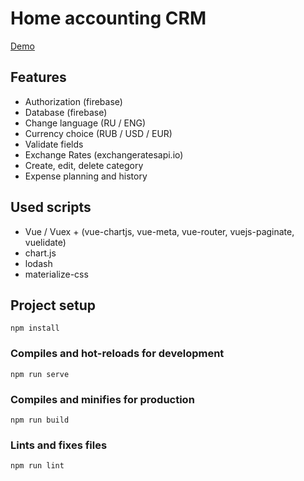 # Home accounting CRM

[Demo](https://vue-crm-27ecc.web.app/)

## Features

+ Authorization (firebase)
+ Database (firebase)
+ Change language (RU / ENG)
+ Currency choice (RUB / USD / EUR)
+ Validate fields
+ Exchange Rates (exchangeratesapi.io)
+ Create, edit, delete category
+ Expense planning and history

## Used scripts

+ Vue / Vuex + (vue-chartjs, vue-meta, vue-router, vuejs-paginate, vuelidate)
+ chart.js
+ lodash
+ materialize-css


## Project setup
```
npm install
```

### Compiles and hot-reloads for development
```
npm run serve
```

### Compiles and minifies for production
```
npm run build
```

### Lints and fixes files
```
npm run lint
```
